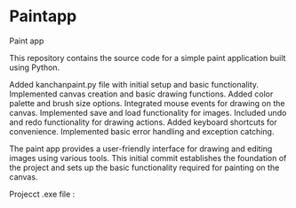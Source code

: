 # Paintapp
Paint app

 This repository contains the source code for a simple paint application built using Python.

 Added kanchanpaint.py file with initial setup and basic functionality.
Implemented canvas creation and basic drawing functions.
Added color palette and brush size options.
Integrated mouse events for drawing on the canvas.
Implemented save and load functionality for images.
Included undo and redo functionality for drawing actions.
Added keyboard shortcuts for convenience.
Implemented basic error handling and exception catching.


The paint app provides a user-friendly interface for drawing and editing images using various tools.
This initial commit establishes the foundation of the project and sets up the basic functionality required for painting on the canvas.


Projecct .exe file : 
